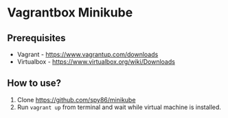 # Vagrantbox Minikube



## Prerequisites
* Vagrant - https://www.vagrantup.com/downloads
* Virtualbox - https://www.virtualbox.org/wiki/Downloads

## How to use?

1. Clone https://github.com/spy86/minikube
2. Run `vagrant up` from terminal and wait while virtual machine is installed.